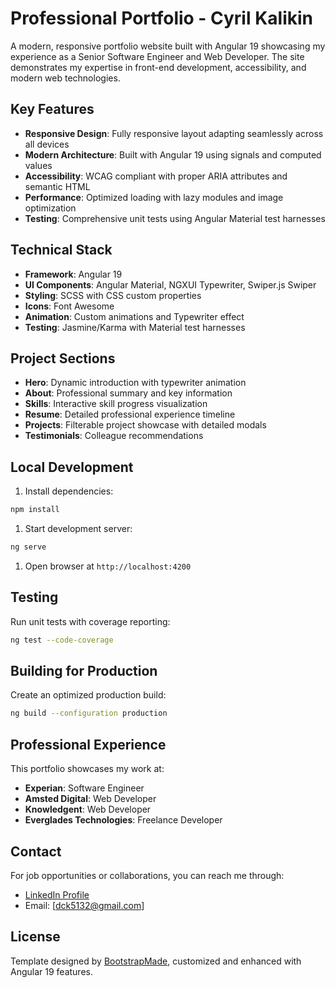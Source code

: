 # Professional Portfolio - Cyril Kalikin

A modern, responsive portfolio website built with Angular 19 showcasing my experience as a Senior Software Engineer and Web Developer. The site demonstrates my expertise in front-end development, accessibility, and modern web technologies.

## Key Features

- **Responsive Design**: Fully responsive layout adapting seamlessly across all devices
- **Modern Architecture**: Built with Angular 19 using signals and computed values
- **Accessibility**: WCAG compliant with proper ARIA attributes and semantic HTML
- **Performance**: Optimized loading with lazy modules and image optimization
- **Testing**: Comprehensive unit tests using Angular Material test harnesses

## Technical Stack

- **Framework**: Angular 19
- **UI Components**: Angular Material, NGXUI Typewriter, Swiper.js Swiper
- **Styling**: SCSS with CSS custom properties
- **Icons**: Font Awesome
- **Animation**: Custom animations and Typewriter effect
- **Testing**: Jasmine/Karma with Material test harnesses

## Project Sections

- **Hero**: Dynamic introduction with typewriter animation
- **About**: Professional summary and key information
- **Skills**: Interactive skill progress visualization
- **Resume**: Detailed professional experience timeline
- **Projects**: Filterable project showcase with detailed modals
- **Testimonials**: Colleague recommendations

## Local Development

1. Install dependencies:

```bash
npm install
```

1. Start development server:

```bash
ng serve
```

1. Open browser at `http://localhost:4200`

## Testing

Run unit tests with coverage reporting:

```bash
ng test --code-coverage
```

## Building for Production

Create an optimized production build:

```bash
ng build --configuration production
```

## Professional Experience

This portfolio showcases my work at:

- **Experian**: Software Engineer
- **Amsted Digital**: Web Developer
- **Knowledgent**: Web Developer
- **Everglades Technologies**: Freelance Developer

## Contact

For job opportunities or collaborations, you can reach me through:

- [LinkedIn Profile](https://www.linkedin.com/in/cyril-kalikin/)
- Email: [dck5132@gmail.com]

## License

Template designed by [BootstrapMade](https://bootstrapmade.com/), customized and enhanced with Angular 19 features.
